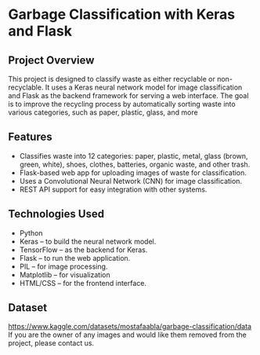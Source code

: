 # Garbage Classification with Keras and Flask
## Project Overview
This project is designed to classify waste as either recyclable or non-recyclable. It uses a Keras neural network model for image classification and Flask as the backend framework for serving a web interface. The goal is to improve the recycling process by automatically sorting waste into various categories, such as paper, plastic, glass, and more
## Features
- Classifies waste into 12 categories: paper, plastic, metal, glass (brown, green, white), shoes, clothes, batteries, organic waste, and other trash.
- Flask-based web app for uploading images of waste for classification.
- Uses a Convolutional Neural Network (CNN) for image classification.
- REST API support for easy integration with other systems.
## Technologies Used
- Python
- Keras – to build the neural network model.
- TensorFlow – as the backend for Keras.
- Flask – to run the web application.
- PIL – for image processing.
- Matplotlib – for visualization
- HTML/CSS – for the frontend interface.
## Dataset
https://www.kaggle.com/datasets/mostafaabla/garbage-classification/data
If you are the owner of any images and would like them removed from the project, please contact us.

